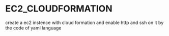 # EC2_CLOUDFORMATION
create a ec2 instence with cloud formation and enable http and ssh on it by the code of yaml language 
